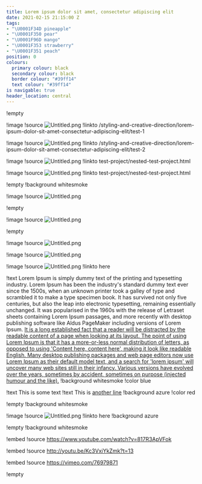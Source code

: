 ```yaml
---
title: Lorem ipsum dolor sit amet, consectetur adipiscing elit
date: 2021-02-15 21:15:00 Z
tags:
- "\U0001F34D pineapple"
- "\U0001F350 pear"
- "\U0001F96D mango"
- "\U0001F353 strawberry"
- "\U0001F351 peach"
position: 0
colours:
  primary colour: black
  secondary colour: black
  border colour: "#39ff14"
  text colour: "#39ff14"
is navigable: true
header_location: central
---
```


!empty

!image
!source ![Untitled.png](/uploads/Untitled.png)
!linkto /styling-and-creative-direction/lorem-ipsum-dolor-sit-amet-consectetur-adipiscing-elit/test-1

!image
!source ![Untitled.png](/uploads/Untitled.png)
!linkto /styling-and-creative-direction/lorem-ipsum-dolor-sit-amet-consectetur-adipiscing-elit/test-2

!image
!source ![Untitled.png](/uploads/Untitled.png)
!linkto test-project/nested-test-project.html

!image
!source ![Untitled.png](/uploads/Untitled.png)
!linkto test-project/nested-test-project.html

!empty
!background whitesmoke

!image
!source ![Untitled.png](/uploads/Untitled.png)

!empty

!image
!source ![Untitled.png](/uploads/Untitled.png)

!empty

!image
!source ![Untitled.png](/uploads/Untitled.png)

!image
!source ![Untitled.png](/uploads/Untitled.png)

!image
!source ![Untitled.png](/uploads/Untitled.png)
!linkto here

!text Lorem Ipsum is simply dummy text of the printing and typesetting industry. Lorem Ipsum has been the industry's standard dummy text ever since the 1500s, when an unknown printer took a galley of type and scrambled it to make a type specimen book. It has survived not only five centuries, but also the leap into electronic typesetting, remaining essentially unchanged. It was popularised in the 1960s with the release of Letraset sheets containing Lorem Ipsum passages, and more recently with desktop publishing software like Aldus PageMaker including versions of Lorem Ipsum. [It is a long established fact that a reader will be distracted by the readable content of a page when looking at its layout. The point of using Lorem Ipsum is that it has a more-or-less normal distribution of letters, as opposed to using 'Content here, content here', making it look like readable English. Many desktop publishing packages and web page editors now use Lorem Ipsum as their default model text, and a search for 'lorem ipsum' will uncover many web sites still in their infancy. Various versions have evolved over the years, sometimes by accident, sometimes on purpose (injected humour and the like).](https://lipsum.com)
!background whitesmoke
!color blue

!text This is some text
!text This is [another line](test)
!background azure
!color red

!empty
!background whitesmoke

!image
!source ![Untitled.png](/uploads/Untitled.png)
!linkto here
!background azure

!empty
!background whitesmoke

!embed
!source https://www.youtube.com/watch?v=817R3ApVFok

!embed
!source http://youtu.be/Kc3VxiYkZmk?t=13

!embed
!source https://vimeo.com/76979871

!empty